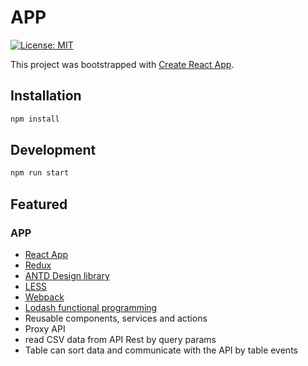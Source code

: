 # APP 

[![License: MIT](https://img.shields.io/badge/License-MIT-yellow.svg)](https://opensource.org/licenses/MIT)


This project was bootstrapped with [Create React App](https://github.com/facebook/create-react-app).

## Installation

```sh
npm install
```

## Development

```sh
npm run start
```

## Featured

### APP
- [React App](https://github.com/facebook/create-react-app)
- [Redux](https://redux.js.org/)
- [ANTD Design library](https://ant.design/)
- [LESS](http://lesscss.org/)
- [Webpack](https://webpack.js.org/)
- [Lodash functional programming](https://lodash.com/docs/4.17.11)
- Reusable components, services and actions
- Proxy API
- read CSV data from API Rest by query params 
- Table can sort data and communicate with the API by table events
